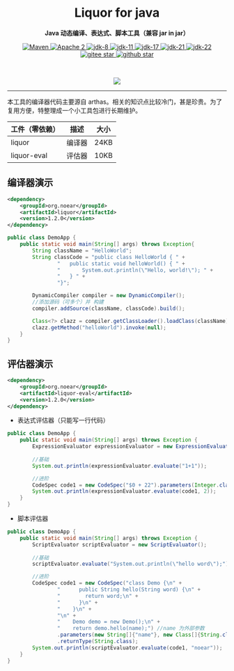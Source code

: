 
<h1 align="center" style="text-align:center;">
Liquor for java
</h1>
<p align="center">
	<strong>Java 动态编译、表达式、脚本工具（兼容 jar in jar）</strong>
</p>
<p align="center">
    <a target="_blank" href="https://central.sonatype.com/search?q=org.noear%liquor">
        <img src="https://img.shields.io/maven-central/v/org.noear/liquor.svg?label=Maven%20Central" alt="Maven" />
    </a>
    <a target="_blank" href="LICENSE">
		<img src="https://img.shields.io/:License-Apache2-blue.svg" alt="Apache 2" />
	</a>
    <a target="_blank" href="https://www.oracle.com/java/technologies/javase/javase-jdk8-downloads.html">
		<img src="https://img.shields.io/badge/JDK-8-green.svg" alt="jdk-8" />
	</a>
    <a target="_blank" href="https://www.oracle.com/java/technologies/javase/jdk11-archive-downloads.html">
		<img src="https://img.shields.io/badge/JDK-11-green.svg" alt="jdk-11" />
	</a>
    <a target="_blank" href="https://www.oracle.com/java/technologies/javase/jdk17-archive-downloads.html">
		<img src="https://img.shields.io/badge/JDK-17-green.svg" alt="jdk-17" />
	</a>
    <a target="_blank" href="https://www.oracle.com/java/technologies/javase/jdk21-archive-downloads.html">
		<img src="https://img.shields.io/badge/JDK-21-green.svg" alt="jdk-21" />
	</a>
    <a target="_blank" href="https://www.oracle.com/java/technologies/javase/jdk22-archive-downloads.html">
		<img src="https://img.shields.io/badge/JDK-22-green.svg" alt="jdk-22" />
	</a>
    <br />
    <a target="_blank" href='https://gitee.com/noear/liquor/stargazers'>
		<img src='https://gitee.com/noear/liquor/badge/star.svg' alt='gitee star'/>
	</a>
    <a target="_blank" href='https://github.com/noear/liquor/stargazers'>
		<img src="https://img.shields.io/github/stars/noear/liquor.svg?style=flat&logo=github" alt="github star"/>
	</a>
</p>

<br/>
<p align="center">
	<a href="https://jq.qq.com/?_wv=1027&k=kjB5JNiC">
	<img src="https://img.shields.io/badge/QQ交流群-22200020-orange"/></a>
</p>

<hr>


本工具的编译器代码主要源自 arthas。相关的知识点比较冷门，甚是珍贵。为了复用方便，特整理成一个小工具包进行长期维护。



| 工件（零依赖）     | 描述   | 大小     |
|-------------|------|--------|
| liquor      | 编译器  | 24KB   |
| liquor-eval | 评估器  | 10KB   |



## 编译器演示

```xml
<dependency>
    <groupId>org.noear</groupId>
    <artifactId>liquor</artifactId>
    <version>1.2.0</version>
</dependency>
```

```java
public class DemoApp {
    public static void main(String[] args) throws Exception{
        String className = "HelloWorld";
        String classCode = "public class HelloWorld { " +
                "   public static void helloWorld() { " +
                "       System.out.println(\"Hello, world!\"); " +
                "   } " +
                "}";

        DynamicCompiler compiler = new DynamicCompiler();
        //添加源码（可多个）并 构建
        compiler.addSource(className, classCode).build();

        Class<?> clazz = compiler.getClassLoader().loadClass(className);
        clazz.getMethod("helloWorld").invoke(null);
    }
}
```

## 评估器演示

```xml
<dependency>
    <groupId>org.noear</groupId>
    <artifactId>liquor-eval</artifactId>
    <version>1.2.0</version>
</dependency>
```

* 表达式评估器（只能写一行代码）

```java
public class DemoApp {
    public static void main(String[] args) throws Exception {
        ExpressionEvaluator expressionEvaluator = new ExpressionEvaluator();
        
        //基础
        System.out.println(expressionEvaluator.evaluate("1+1"));

        //进阶
        CodeSpec code1 = new CodeSpec("$0 + 22").parameters(Integer.class);
        System.out.println(expressionEvaluator.evaluate(code1, 2));
    }
}
```

* 脚本评估器

```java
public class DemoApp {
    public static void main(String[] args) throws Exception {
        ScriptEvaluator scriptEvaluator = new ScriptEvaluator();
        
        //基础
        scriptEvaluator.evaluate("System.out.println(\"hello word\");");

        //进阶
        CodeSpec code1 = new CodeSpec("class Demo {\n" +
                "      public String hello(String word) {\n" +
                "        return word;\n" +
                "      }\n" +
                "    }\n" +
                "\n" +
                "    Demo demo = new Demo();\n" +
                "    return demo.hello(name);") //name 为外部参数
                .parameters(new String[]{"name"}, new Class[]{String.class})
                .returnType(String.class);
        System.out.println(scriptEvaluator.evaluate(code1, "noear"));
    }
}
```
